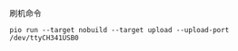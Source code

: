 <!--
 * @Author: wds-Ubuntu22-cqu wdsnpshy@163.com
 * @Date: 2024-12-10 19:25:57
 * @Description: `
 * 邮箱：wdsnpshy@163.com 
 * Copyright (c) 2024 by ${wds-Ubuntu22-cqu}, All Rights Reserved. 
-->
刷机命令
```shell
pio run --target nobuild --target upload --upload-port /dev/ttyCH341USB0
```